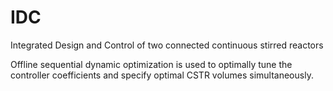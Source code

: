# IDC
Integrated Design and Control of two connected continuous stirred reactors

Offline sequential dynamic optimization is used to optimally tune the controller coefficients and specify optimal CSTR volumes simultaneously.
